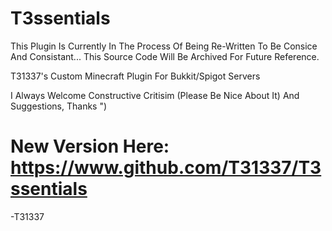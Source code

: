 # T3ssentials

This Plugin Is Currently In The Process Of Being Re-Written To Be Consice And Consistant...
This Source Code Will Be Archived For Future Reference.

T31337's Custom Minecraft Plugin For Bukkit/Spigot Servers

I Always Welcome Constructive Critisim (Please Be Nice About It) And Suggestions, Thanks ")

New Version Here: https://www.github.com/T31337/T3ssentials
=============================

-T31337
